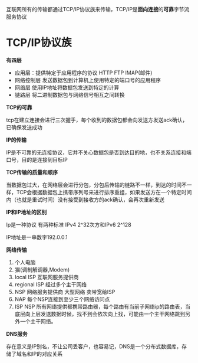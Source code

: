 互联网所有的传输都通过TCP/IP协议族来传输，TCP/IP是**面向连接**的**可靠**字节流服务协议

# TCP/IP协议族

**有四层**

* 应用层：提供特定于应用程序的协议 HTTP FTP IMAP(邮件)
* 网络控制层 发送数据包到计算机上使用特定的端口号的应用程序
* 网络层 使用IP地址将数据包发送到特定的计算
* 链路层 将二进制数据包与网络信号相互之间转换

**TCP的可靠**

tcp在建立连接会进行三次握手，每个收到的数据包都会向发送方发送ack确认，已确保发送成功

**IP的传输**

IP是不可靠的无连接协议，它并不关心数据包是否到达目的地，也不关系连接和端口号，目的是连接到目标IP

**TCP传输的质量和顺序**

当数据包过大，在网络层会进行分包，分包后传输的链路不一样，到达的时间不一样，TCP会根据数据包上携带序列号来进行排序重组，如果发送方在一个特定时间内（也就是重试时间）没有接受到接收方的ack确认，会再次重新发送

**IP和IP地址的区别**

Ip是一种协议 有两种标准 IPv4 2^32次方和IPv6 2^128

IP地址是一串数字192.0.0.1

**网络传输**

1. 个人电脑
2. 猫(调制解调器,Modem)
3. local ISP 互联网服务提供商
4. regional ISP 经过多个主干网络
5. NSP 网络服务提供商 大型网络 卖带宽给ISP
6. NAP 每个NSP连接到至少三个网络访问点
7. ISP NSP 所有网络提供都携带路由器，每个路由有当前子网络ip的路由表，当底层向上层发送数据时候，找不到会依次向上找，可能由一个主干网络跳到另外一个主干网络。

**DNS服务**

存在意义是IP别名，不让公司丢客户，也容易记，DNS是一个分布式数据库，存储了域名和IP的对应关系
